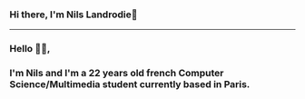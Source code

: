 ### Hi there, I'm Nils Landrodie👋

---
### Hello 🙋‍♂️,
### I'm Nils and I'm a 22 years old french Computer Science/Multimedia student currently based in Paris. 


<!--
**N0Ls/N0Ls** is a ✨ _special_ ✨ repository because its `README.md` (this file) appears on your GitHub profile.

Here are some ideas to get you started:

- 🔭 I’m currently working on ...
- 🌱 I’m currently learning ...
- 👯 I’m looking to collaborate on ...
- 🤔 I’m looking for help with ...
- 💬 Ask me about ...
- 📫 How to reach me: ...
- 😄 Pronouns: ...
- ⚡ Fun fact: ...
-->
